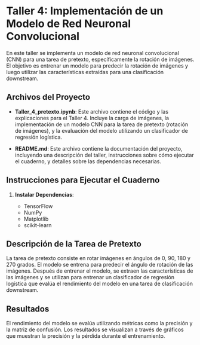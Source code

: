 # Taller 4: Implementación de un Modelo de Red Neuronal Convolucional

En este taller se implementa un modelo de red neuronal convolucional (CNN) para una tarea de pretexto, específicamente la rotación de imágenes. El objetivo es entrenar un modelo para predecir la rotación de imágenes y luego utilizar las características extraídas para una clasificación downstream.

## Archivos del Proyecto

- **Taller_4_pretexto.ipynb**: Este archivo contiene el código y las explicaciones para el Taller 4. Incluye la carga de imágenes, la implementación de un modelo CNN para la tarea de pretexto (rotación de imágenes), y la evaluación del modelo utilizando un clasificador de regresión logística.

- **README.md**: Este archivo contiene la documentación del proyecto, incluyendo una descripción del taller, instrucciones sobre cómo ejecutar el cuaderno, y detalles sobre las dependencias necesarias.

## Instrucciones para Ejecutar el Cuaderno

1. **Instalar Dependencias**: 

   - TensorFlow
   - NumPy
   - Matplotlib
   - scikit-learn


## Descripción de la Tarea de Pretexto

La tarea de pretexto consiste en rotar imágenes en ángulos de 0, 90, 180 y 270 grados. El modelo se entrena para predecir el ángulo de rotación de las imágenes. Después de entrenar el modelo, se extraen las características de las imágenes y se utilizan para entrenar un clasificador de regresión logística que evalúa el rendimiento del modelo en una tarea de clasificación downstream.

## Resultados

El rendimiento del modelo se evalúa utilizando métricas como la precisión y la matriz de confusión. Los resultados se visualizan a través de gráficos que muestran la precisión y la pérdida durante el entrenamiento.

